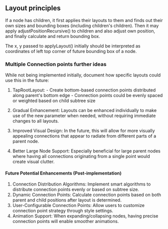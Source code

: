 ## Layout principles
If a node has children, it first applies their layouts to them and finds out their own sizes and bounding boxes (including children's children).
Then it may apply adjustPositionRecursive() to children and also 
adjust own position, and finally calculate and return bounding box.

The x, y passed to applyLayout() initially should be interpreted as 
coordinates of left top corner of future bounding box of a node.

### Multiple Connection points further ideas

  While not being implemented initially, document how specific layouts could use this in the future:

  1. TapRootLayout:
    - Create bottom-based connection points distributed along parent's bottom edge
    - Connection points could be evenly spaced or weighted based on child subtree size

  2. Gradual Enhancement: Layouts can be enhanced individually to make use of the new parameter when needed, without requiring immediate changes to all layouts.
  3. Improved Visual Design: In the future, this will allow for more visually appealing connections that appear to radiate from different parts of a parent node.
  4. Better Large Node Support: Especially beneficial for large parent nodes where having all connections originating from a single point would create visual clutter.

#### Future Potential Enhancements (Post-implementation)
  1. Connection Distribution Algorithms: Implement smart algorithms to distribute connection points evenly or based on subtree size.
  2. Dynamic Connection Points: Calculate connection points based on both parent and child positions after layout is determined.
  3. User-Configurable Connection Points: Allow users to customize connection point strategy through style settings.
  4. Animation Support: When expanding/collapsing nodes, having precise connection points will enable smoother animations.

